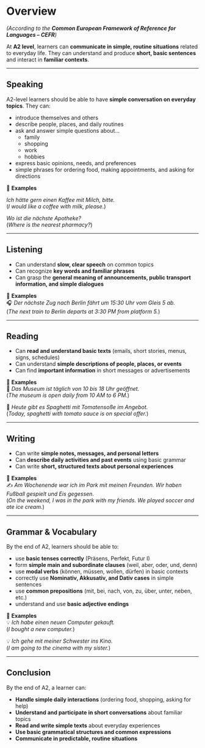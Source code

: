 # Overview

*(According to the **Common European Framework of Reference for Languages – CEFR**)*
  
At **A2 level**, learners can **communicate in simple, routine situations** related to everyday life. They can understand and produce **short, basic sentences** and interact in **familiar contexts**.  

---

## Speaking

A2-level learners should be able to have **simple conversation on everyday topics**. They can:

- introduce themselves and others  
- describe people, places, and daily routines  
- ask and answer simple questions about...
    - family
    - shopping
    - work
    - hobbies
- express basic opinions, needs, and preferences  
- simple phrases for ordering food, making appointments, and asking for directions  

🔹 **Examples**

*Ich hätte gern einen Kaffee mit Milch, bitte.*  
(*I would like a coffee with milk, please.*)  

*Wo ist die nächste Apotheke?*  
(*Where is the nearest pharmacy?*)  

---

## Listening

- Can understand **slow, clear speech** on common topics  
- Can recognize **key words and familiar phrases**  
- Can grasp the **general meaning of announcements, public transport information, and simple dialogues**  

🔹 **Examples**  
🎧 *Der nächste Zug nach Berlin fährt um 15:30 Uhr vom Gleis 5 ab.*  
(*The next train to Berlin departs at 3:30 PM from platform 5.*)  

---

## Reading

- Can **read and understand basic texts** (emails, short stories, menus, signs, schedules)  
- Can understand **simple descriptions of people, places, or events**  
- Can find **important information** in short messages or advertisements  

🔹 **Examples**  
📖 *Das Museum ist täglich von 10 bis 18 Uhr geöffnet.*  
(*The museum is open daily from 10 AM to 6 PM.*)  

📖 *Heute gibt es Spaghetti mit Tomatensoße im Angebot.*  
(*Today, spaghetti with tomato sauce is on special offer.*)  

---

## Writing

- Can write **simple notes, messages, and personal letters**  
- Can **describe daily activities and past events** using basic grammar  
- Can write **short, structured texts about personal experiences**  

🔹 **Examples**  
✍️ *Am Wochenende war ich im Park mit meinen Freunden. Wir haben Fußball gespielt und Eis gegessen.*  
(*On the weekend, I was in the park with my friends. We played soccer and ate ice cream.*)  

---

## Grammar & Vocabulary

By the end of A2, learners should be able to:

- use **basic tenses correctly** (Präsens, Perfekt, Futur I)  
- form **simple main and subordinate clauses** (weil, aber, oder, und, denn)  
- use **modal verbs** (können, müssen, wollen, dürfen) in basic contexts  
- correctly use **Nominativ, Akkusativ, and Dativ cases** in simple sentences  
- use **common prepositions** (mit, bei, nach, von, zu, über, unter, neben, etc.)  
- understand and use **basic adjective endings**  

🔹 **Examples**  
💡 *Ich habe einen neuen Computer gekauft.*  
(*I bought a new computer.*)  

💡 *Ich gehe mit meiner Schwester ins Kino.*  
(*I am going to the cinema with my sister.*)  

---

## Conclusion

By the end of A2, a learner can:

- **Handle simple daily interactions** (ordering food, shopping, asking for help)  
- **Understand and participate in short conversations** about familiar topics  
- **Read and write simple texts** about everyday experiences  
- **Use basic grammatical structures and common expressions**  
- **Communicate in predictable, routine situations**  
